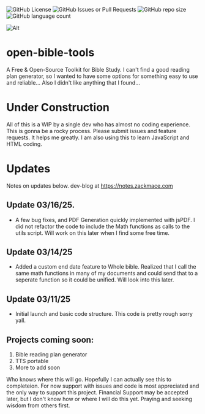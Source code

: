 ![GitHub License](https://img.shields.io/github/license/zman0-cmd/open-bible-tools)
![GitHub Issues or Pull Requests](https://img.shields.io/github/issues/zman0-cmd/open-bible-tools)
![GitHub repo size](https://img.shields.io/github/repo-size/zman0-cmd/open-bible-tools)
![GitHub language count](https://img.shields.io/github/languages/count/zman0-cmd/open-bible-tools)

![Alt](https://repobeats.axiom.co/api/embed/d4c16ab6e32b408f294a8f18f71afb4832c10f20.svg "Repobeats analytics image")

# open-bible-tools
A Free & Open-Source Toolkit for Bible Study. I can't find a good reading plan generator, so I wanted to have some options for something easy to use and reliable... Also I didn't like anything that I found...

# Under Construction
All of this is a WIP by a single dev who has almost no coding experience. This is gonna be a rocky process. Please submit issues and feature requests. It helps me greatly. I am also using this to learn JavaScript and HTML coding.

# Updates
Notes on updates below. dev-blog at https://notes.zackmace.com

## Update 03/16/25. 
- A few bug fixes, and PDF Generation quickly implemented with jsPDF. I did not refactor the code to include the Math functions as calls to the utils script. Will work on this later when I find some free time.

## Update 03/14/25
- Added a custom end date feature to Whole bible. Realized that I call the same math functions in many of my documents and could send that to a seperate function so it could be unified. Will look into this later.

## Update 03/11/25
- Initial launch and basic code structure. This code is pretty rough sorry yall.

## Projects coming soon:
1) Bible reading plan generator
2) TTS portable
3) More to add soon

Who knows where this will go. Hopefully I can actually see this to completeion. For now support with issues and code is most appreciated and the only way to support this project. Financial Support may be accepted later, but I don't know how or where I will do this yet. Praying and seeking wisdom from others first.
